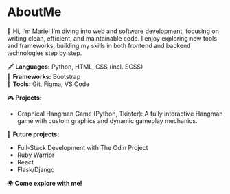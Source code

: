 # AboutMe

🌱 Hi, I’m Marie! I’m diving into web and software development, focusing on writing clean, efficient, and maintainable code. I enjoy exploring new tools and frameworks, building my skills in both frontend and backend technologies step by step.

🖋️ **Languages:** Python, HTML, CSS (incl. SCSS)  
🧩 **Frameworks:** Bootstrap  
🎨 **Tools:** Git, Figma, VS Code  

🎮 **Projects:**  
- Graphical Hangman Game (Python, Tkinter): A fully interactive Hangman game with custom graphics and dynamic gameplay mechanics.

🚧 **Future projects:**  
- Full-Stack Development with The Odin Project  
- Ruby Warrior  
- React  
- Flask/Django  

🌍 **Come explore with me!**
